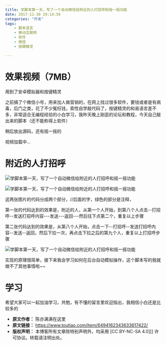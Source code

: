 ```yaml
---
title: 学脚本第一天，写了一个自动微信给附近的人打招呼和摇一摇功能
date: 2017-11-30 19:14:59
categories: "开发"
tags:
	- 脚本语言
	- 移动互联网
	- 软件
	- 微信
	- 按键精灵

---
```


# 效果视频（7MB） #

用到了安卓模拟器和按键精灵  


之前搞了个微信小号，用来加人做营销的，在网上找过很多软件，要钱或者是有病毒，后门之类，花了不少冤枉钱，索性自学敲代码了，按键精灵的和易语言差不多，非常适合无编程经验的小白学习，我昨天晚上刚逛的论坛和教程，今天自己敲出来的脚本（还不能称得上软件）

稍后放出源码，还有摇一摇的

视频加载中...

# 附近的人打招呼    #

![学脚本第一天，写了一个自动微信给附近的人打招呼和摇一摇功能][MJBQ-AQQY-ABJQ.jpg]

![学脚本第一天，写了一个自动微信给附近的人打招呼和摇一摇功能][7JZN-AAUV-JAEE.jpg]

这两张图片的代码分成两个部分，//后面的字，绿色的部分是注释，

第一张的代码达到的效果是，附近的人，从第一个人开始，到第八个人点击--打招呼--发送打招呼内容---发送---返回---然后往下点第二个，重复以上步骤

第二张代码达到的效果是，从第八个人开始，点击一下--打招呼--发送打招呼内容--发送--返回，然后下拉一次，再点击下拉之后的第九个人，重复以上打招呼步骤

![学脚本第一天，写了一个自动微信给附近的人打招呼和摇一摇功能][UFUE-ZR2M-FYEU.jpg]

实现的原理很简单，接下来我会学习如何在后台自动模拟操作，这个脚本写的我就做不了其他事情啦~~

# 学习    #

希望大家可以一起加油学习，共勉，有不懂的留言里欢迎指出，我相信小白还是比较多的


[MJBQ-AQQY-ABJQ.jpg]: /pro/os/crawler/MJBQ-AQQY-ABJQ.jpg
[7JZN-AAUV-JAEE.jpg]: /pro/os/crawler/7JZN-AAUV-JAEE.jpg
[UFUE-ZR2M-FYEU.jpg]: /pro/os/crawler/UFUE-ZR2M-FYEU.jpg
 *  **原文作者：** 陈亦满满在这里
 *  **原文链接：** https://www.toutiao.com/item/6494162343633617422/
 *  **版权声明：** 本博客所有文章除特别声明外，均采用 [CC BY-NC-SA 4.0][] 许可协议。转载请注明出处。